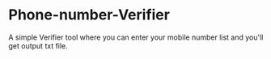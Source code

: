 # Phone-number-Verifier
A simple Verifier tool where you can enter your mobile number list and you'll get output txt file.
